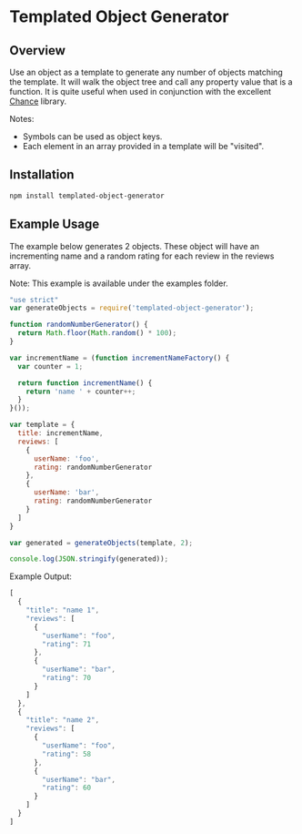 # Templated Object Generator

## Overview

Use an object as a template to generate any number of objects matching the template. It will walk the object tree and call any property value that is a function. It is quite useful when used in conjunction with the excellent [Chance](http://chancejs.com) library.

Notes:
* Symbols can be used as object keys.
* Each element in an array provided in a template will be "visited".

## Installation

```sh
npm install templated-object-generator
```

## Example Usage

The example below generates 2 objects. These object will have an incrementing name and a random rating for each review in the reviews array.

Note: This example is available under the examples folder.

```js
"use strict"
var generateObjects = require('templated-object-generator');

function randomNumberGenerator() {
  return Math.floor(Math.random() * 100);
}

var incrementName = (function incrementNameFactory() {
  var counter = 1;

  return function incrementName() {
    return 'name ' + counter++;
  }
}());

var template = {
  title: incrementName,
  reviews: [
    {
      userName: 'foo',
      rating: randomNumberGenerator
    },
    {
      userName: 'bar',
      rating: randomNumberGenerator
    }
  ]
}

var generated = generateObjects(template, 2);

console.log(JSON.stringify(generated));
```

Example Output:
```js
[
  {
    "title": "name 1",
    "reviews": [
      {
        "userName": "foo",
        "rating": 71
      },
      {
        "userName": "bar",
        "rating": 70
      }
    ]
  },
  {
    "title": "name 2",
    "reviews": [
      {
        "userName": "foo",
        "rating": 58
      },
      {
        "userName": "bar",
        "rating": 60
      }
    ]
  }
]
```
